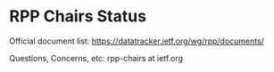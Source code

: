 # RPP Chairs Status
<!-- ### Updated: x xxx 20xx -->

Official document list: https://datatracker.ietf.org/wg/rpp/documents/

<!--
Better Tracker:  https://github.com/ietf-wg-rpp/RPP_Doc_Tracker/issues
-->

Questions, Concerns, etc:  rpp-chairs at ietf.org

<!-- useful link: https://chairs.ietf.org/github -->
